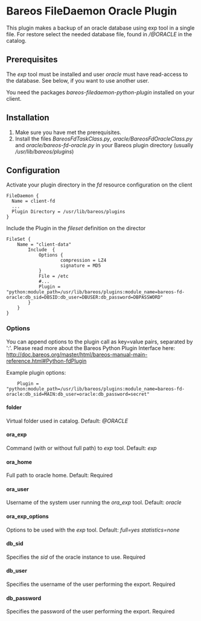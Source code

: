 # Bareos FileDaemon Oracle Plugin
This plugin makes a backup of an oracle database using exp tool in a single file.
For restore select the needed database file, found in */@ORACLE* in the catalog.

## Prerequisites
The *exp* tool must be installed and user *oracle* must have read-access to the database.
See below, if you want to use another user.

You need the packages *bareos-filedaemon-python-plugin* installed on your client.

## Installation
1. Make sure you have met the prerequisites.
2. Install the files  *BareosFdTaskClass.py*, *oracle/BareosFdOracleClass.py* and *oracle/bareos-fd-oracle.py* in your Bareos plugin directory (usually */usr/lib/bareos/plugins*)

## Configuration

Activate your plugin directory in the *fd* resource configuration on the client
```
FileDaemon {                          
  Name = client-fd
  ...
  Plugin Directory = /usr/lib/bareos/plugins
}
```

Include the Plugin in the *fileset* definition on the director
```
FileSet {
    Name = "client-data"
        Include  {
            Options {
                    compression = LZ4
                    signature = MD5
            }
            File = /etc
            #...
            Plugin = "python:module_path=/usr/lib/bareos/plugins:module_name=bareos-fd-oracle:db_sid=DBSID:db_user=DBUSER:db_password=DBPASSWORD"
        }
    }
}
```

### Options
You can append options to the plugin call as key=value pairs, separated by ':'.
Please read more about the Bareos Python Plugin Interface here: http://doc.bareos.org/master/html/bareos-manual-main-reference.html#Python-fdPlugin

Example plugin options:
```
    Plugin = "python:module_path=/usr/lib/bareos/plugins:module_name=bareos-fd-oracle:db_sid=MAIN:db_user=oracle:db_password=secret"
```

#### folder
Virtual folder used in catalog. Default: *@ORACLE*

#### ora_exp
Command (with or without full path) to *exp* tool. Default: *exp*

#### ora_home
Full path to oracle home. Default: Required

#### ora_user
Username of the system user running the *ora_exp* tool. Default: *oracle*

#### ora_exp_options
Options to be used with the *exp* tool. Default: *full=yes statistics=none*

#### db_sid
Specifies the *sid* of the oracle instance to use. Required

#### db_user
Specifies the username of the user performing the export. Required

#### db_password
Specifies the password of the user performing the export. Required